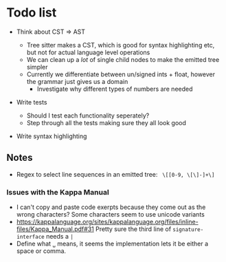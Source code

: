 # Todo list

- Think about CST => AST
    - Tree sitter makes a CST, which is good for syntax highlighting etc, but not for actual language level operations
    - We can clean up a *lot* of single child nodes to make the emitted tree simpler
    - Currently we differentiate between un/signed ints + float, however the grammar just gives us a domain
        - Investigate why different types of numbers are needed

- Write tests
    - Should I test each functionality seperately? 
    - Step through all the tests making sure they all look good

- Write syntax highlighting

## Notes

- Regex to select line sequences in an emitted tree: ` \[[0-9, \[\]-]+\]`

### Issues with the Kappa Manual

- I can't copy and paste code exerpts because they come out as the wrong characters? Some characters seem to use unicode variants
- <https://kappalanguage.org/sites/kappalanguage.org/files/inline-files/Kappa_Manual.pdf#31> Pretty sure the third line of `signature-interface` needs a `|`
- Define what `␣` means, it seems the implementation lets it be either a space or comma.